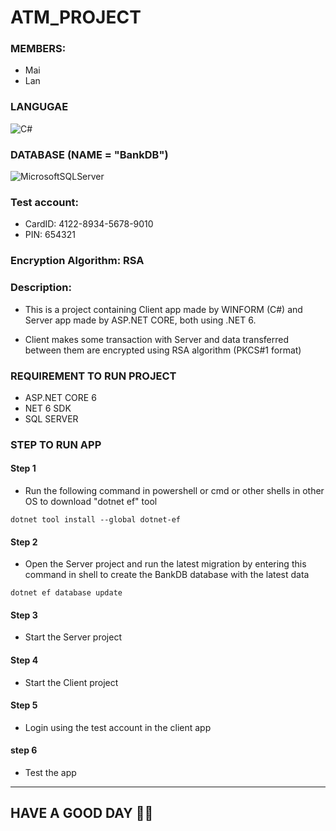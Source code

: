 ﻿# ATM_PROJECT 

### MEMBERS:
- Mai
- Lan

### LANGUGAE
![C#](https://img.shields.io/badge/c%23-%23239120.svg?style=for-the-badge&logo=c-sharp&logoColor=white)

### DATABASE (NAME = "BankDB")
![MicrosoftSQLServer](https://img.shields.io/badge/Microsoft%20SQL%20Server-CC2927?style=for-the-badge&logo=microsoft%20sql%20server&logoColor=white)

### Test account:
- CardID: 4122-8934-5678-9010
- PIN: 654321

### Encryption Algorithm: RSA

### Description:
- This is a project containing Client app made by WINFORM (C#) and Server app made by ASP.NET CORE, both using .NET 6.

- Client makes some transaction with Server and data transferred between them are encrypted using RSA algorithm (PKCS#1 format)

### REQUIREMENT TO RUN PROJECT
- ASP.NET CORE 6
- NET 6 SDK
- SQL SERVER

### STEP TO RUN APP

#### Step 1

- Run the following command in powershell or cmd or other shells in other OS to download "dotnet ef" tool

```
dotnet tool install --global dotnet-ef
```

#### Step 2

- Open the Server project and run the latest migration by entering this command in shell to create the BankDB database with the latest data
```
dotnet ef database update
```

#### Step 3
- Start the Server project

#### Step 4
- Start the Client project

#### Step 5
- Login using the test account in the client app

#### step 6
- Test the app
---

## HAVE A GOOD DAY 💖💖

